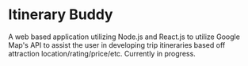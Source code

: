 # Itinerary Buddy

A web based application utilizing Node.js and React.js to utilize Google Map's API to assist the user in developing trip itineraries based off attraction location/rating/price/etc. Currently in progress. 
 
